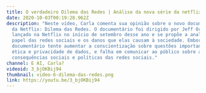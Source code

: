 ```yaml
---
title: O verdadeiro Dilema das Redes | Análise da nova série da netflix
date: 2020-10-03T00:19:28.962Z
description: "Neste vídeo, Carla comenta sua opinião sobre o novo documentário
  da Netflix: Dilema das Redes. O documentário foi dirigido por Jeff Orlowski e
  lançado na Netflix no início de setembro desse ano e se propõe a analisar o
  papel das redes sociais e os danos que elas causam à sociedade. Embora o
  documentário tente aumentar a conscientização sobre questões importantes como
  ética e privacidade de dados, e falha em comunicar ao público sobre as
  consequências sociais e políticas das redes sociais."
channel: E AI, Carla?
videoid: 3_bjOKBij94
thumbnail: video-6-dilema-das-redes.png
link: https://youtu.be/3_bjOKBij94
---
```

